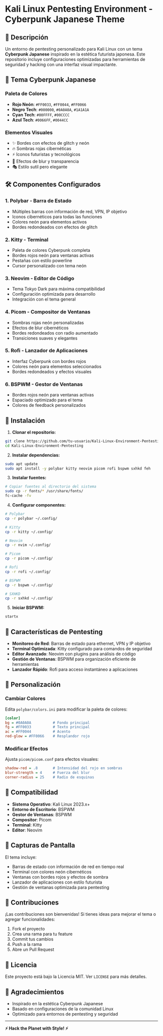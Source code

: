 # Kali Linux Pentesting Environment - Cyberpunk Japanese Theme

## 🚀 Descripción

Un entorno de pentesting personalizado para Kali Linux con un tema **Cyberpunk Japanese** inspirado en la estética futurista japonesa. Este repositorio incluye configuraciones optimizadas para herramientas de seguridad y hacking con una interfaz visual impactante.

## 🎨 Tema Cyberpunk Japanese

### Paleta de Colores
- **Rojo Neón**: `#FF0033`, `#FF0044`, `#FF0066`
- **Negro Tech**: `#000000`, `#0A0A0A`, `#1A1A1A`
- **Cyan Tech**: `#00FFFF`, `#00CCCC`
- **Azul Tech**: `#0066FF`, `#0044CC`

### Elementos Visuales
- ✨ Bordes con efectos de glitch y neón
- 🔥 Sombras rojas cibernéticas
- ⚡ Iconos futuristas y tecnológicos
- 🌟 Efectos de blur y transparencia
- 🎭 Estilo sutil pero elegante

## 🛠️ Componentes Configurados

### 1. **Polybar** - Barra de Estado
- Múltiples barras con información de red, VPN, IP objetivo
- Iconos cibernéticos para todas las funciones
- Colores neón para elementos activos
- Bordes redondeados con efectos de glitch

### 2. **Kitty** - Terminal
- Paleta de colores Cyberpunk completa
- Bordes rojos neón para ventanas activas
- Pestañas con estilo powerline
- Cursor personalizado con tema neón

### 3. **Neovim** - Editor de Código
- Tema Tokyo Dark para máxima compatibilidad
- Configuración optimizada para desarrollo
- Integración con el tema general

### 4. **Picom** - Compositor de Ventanas
- Sombras rojas neón personalizadas
- Efectos de blur cibernéticos
- Bordes redondeados con radio aumentado
- Transiciones suaves y elegantes

### 5. **Rofi** - Lanzador de Aplicaciones
- Interfaz Cyberpunk con bordes rojos
- Colores neón para elementos seleccionados
- Bordes redondeados y efectos visuales

### 6. **BSPWM** - Gestor de Ventanas
- Bordes rojos neón para ventanas activas
- Espaciado optimizado para el tema
- Colores de feedback personalizados

## 🚀 Instalación

1. **Clonar el repositorio:**
```bash
git clone https://github.com/tu-usuario/Kali-Linux-Environment-Pentesting.git
cd Kali-Linux-Environment-Pentesting
```

2. **Instalar dependencias:**
```bash
sudo apt update
sudo apt install -y polybar kitty neovim picom rofi bspwm sxhkd feh
```

3. **Instalar fuentes:**
```bash
# Copiar fuentes al directorio del sistema
sudo cp -r fonts/* /usr/share/fonts/
fc-cache -fv
```

4. **Configurar componentes:**
```bash
# Polybar
cp -r polybar ~/.config/

# Kitty
cp -r kitty ~/.config/

# Neovim
cp -r nvim ~/.config/

# Picom
cp -r picom ~/.config/

# Rofi
cp -r rofi ~/.config/

# BSPWM
cp -r bspwm ~/.config/

# SXHKD
cp -r sxhkd ~/.config/
```

5. **Iniciar BSPWM:**
```bash
startx
```

## 🎯 Características de Pentesting

- **Monitoreo de Red**: Barras de estado para ethernet, VPN y IP objetivo
- **Terminal Optimizada**: Kitty configurado para comandos de seguridad
- **Editor Avanzado**: Neovim con plugins para análisis de código
- **Gestión de Ventanas**: BSPWM para organización eficiente de herramientas
- **Lanzador Rápido**: Rofi para acceso instantáneo a aplicaciones

## 🔧 Personalización

### Cambiar Colores
Edita `polybar/colors.ini` para modificar la paleta de colores:
```ini
[color]
bg = #0A0A0A          # Fondo principal
fg = #FF0033          # Texto principal
ac = #FF0044          # Acento
red-glow = #FF0066    # Resplandor rojo
```

### Modificar Efectos
Ajusta `picom/picom.conf` para efectos visuales:
```ini
shadow-red = .8       # Intensidad del rojo en sombras
blur-strength = 4     # Fuerza del blur
corner-radius = 25    # Radio de esquinas
```

## 📱 Compatibilidad

- **Sistema Operativo**: Kali Linux 2023.x+
- **Entorno de Escritorio**: BSPWM
- **Gestor de Ventanas**: BSPWM
- **Compositor**: Picom
- **Terminal**: Kitty
- **Editor**: Neovim

## 🎨 Capturas de Pantalla

El tema incluye:
- Barras de estado con información de red en tiempo real
- Terminal con colores neón cibernéticos
- Ventanas con bordes rojos y efectos de sombra
- Lanzador de aplicaciones con estilo futurista
- Gestión de ventanas optimizada para pentesting

## 🤝 Contribuciones

¡Las contribuciones son bienvenidas! Si tienes ideas para mejorar el tema o agregar funcionalidades:

1. Fork el proyecto
2. Crea una rama para tu feature
3. Commit tus cambios
4. Push a la rama
5. Abre un Pull Request

## 📄 Licencia

Este proyecto está bajo la Licencia MIT. Ver `LICENSE` para más detalles.

## 🙏 Agradecimientos

- Inspirado en la estética Cyberpunk Japanese
- Basado en configuraciones de la comunidad Linux
- Optimizado para entornos de pentesting y seguridad

---

**⚡ Hack the Planet with Style! ⚡**
